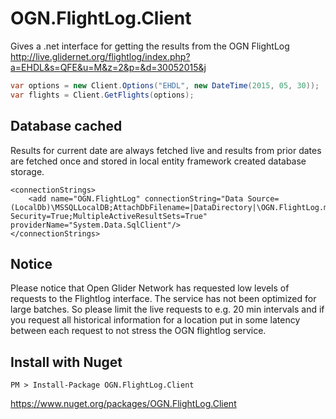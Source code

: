 # OGN.FlightLog.Client

Gives a .net interface for getting the results from the OGN FlightLog
http://live.glidernet.org/flightlog/index.php?a=EHDL&s=QFE&u=M&z=2&p=&d=30052015&j 

```c#
var options = new Client.Options("EHDL", new DateTime(2015, 05, 30));
var flights = Client.GetFlights(options);
```

## Database cached

Results for current date are always fetched live and results from prior dates are fetched once and stored in local entity framework created database storage. 

```
<connectionStrings>
    <add name="OGN.FlightLog" connectionString="Data Source=(LocalDb)\MSSQLLocalDB;AttachDbFilename=|DataDirectory|\OGN.FlightLog.mdf;Integrated Security=True;MultipleActiveResultSets=True" providerName="System.Data.SqlClient"/>
</connectionStrings>
```

## Notice 

Please notice that Open Glider Network has requested low levels of requests to the Flightlog interface. The service has not been optimized for large batches. So please limit the live requests to e.g. 20 min intervals and if you request all historical information for a location put in some latency between each request to not stress the OGN flightlog service. 

## Install with Nuget
```
PM > Install-Package OGN.FlightLog.Client
```
https://www.nuget.org/packages/OGN.FlightLog.Client
